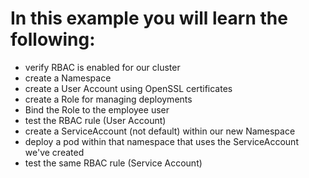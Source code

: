 # In this example you will learn the following:

* verify RBAC is enabled for our cluster
* create a Namespace
* create a User Account using OpenSSL certificates
* create a Role for managing deployments
* Bind the Role to the employee user
* test the RBAC rule (User Account)
* create a ServiceAccount (not default) within our new Namespace
* deploy a pod within that namespace that uses the ServiceAccount we've created
* test the same RBAC rule (Service Account)
